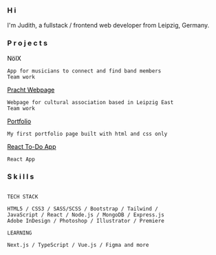 ### H i

I'm Judith, a fullstack / frontend web developer from Leipzig, Germany.


### P r o j e c t s

<a href="https://make.noix.space/" target="_blank" style="text-decoration: none; color:black">NöIX</a>
```
App for musicians to connect and find band members
Team work
```

<a href="https://pracht-ev.net/en" target="_blank" style="color:black">Pracht Webpage</a>
```
Webpage for cultural association based in Leipzig East
Team work
```

<a href="https://judithcrasser.github.io/portfolio/" target="_blank" style="color:black">Portfolio</a>

```
My first portfolio page built with html and css only
```

<a href="https://judithcrasser.github.io/to-do-app/" target="_blank" style="color:black">React To-Do App</a>
```
React App
```

### S k i l l s
```

TECH STACK

HTML5 / CSS3 / SASS/SCSS / Bootstrap / Tailwind / 
JavaScript / React / Node.js / MongoDB / Express.js
Adobe InDesign / Photoshop / Illustrator / Premiere

LEARNING

Next.js / TypeScript / Vue.js / Figma and more

```
